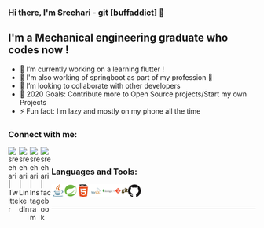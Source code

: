 ### Hi there, I'm Sreehari - git [buffaddict] 👋


## I'm a Mechanical engineering graduate who codes now ! 

- 🔭 I’m currently working on a learning flutter !
- 🌱 I'm also working of springboot as part of my profession 🤣
- 👯 I’m looking to collaborate with other developers
- 🥅 2020 Goals: Contribute more to Open Source projects/Start my own Projects
- ⚡ Fun fact: I m lazy and mostly on my phone all the time

### Connect with me:

[<img align="left" alt="sreehari | Twitter" width="22px" src="https://cdn.jsdelivr.net/npm/simple-icons@v3/icons/twitter.svg" />][twitter]
[<img align="left" alt="sreehari | LinkedIn" width="22px" src="https://cdn.jsdelivr.net/npm/simple-icons@v3/icons/linkedin.svg" />][linkedin]
[<img align="left" alt="sreehari | Instagram" width="22px" src="https://cdn.jsdelivr.net/npm/simple-icons@v3/icons/instagram.svg" />][instagram]
[<img align="left" alt="sreehari | facebook" width="22px" src="https://cdn.jsdelivr.net/npm/simple-icons@v3/icons/facebook.svg" />][facebook]

<br />

### Languages and Tools:

<img align="left" alt="java" width="26px" src="https://raw.githubusercontent.com/github/explore/80688e429a7d4ef2fca1e82350fe8e3517d3494d/topics/java/java.png" />
<img align="left" alt="Springboot" width="26px" src="https://raw.githubusercontent.com/github/explore/80688e429a7d4ef2fca1e82350fe8e3517d3494d/topics/spring-boot/spring-boot.png" />
<img align="left" alt="HTML" width="26px" src="https://raw.githubusercontent.com/github/explore/80688e429a7d4ef2fca1e82350fe8e3517d3494d/topics/html/html.png" />
<img align="left" alt="MySQL" width="26px" src="https://raw.githubusercontent.com/github/explore/80688e429a7d4ef2fca1e82350fe8e3517d3494d/topics/mysql/mysql.png" />
<img align="left" alt="MongoDB" width="26px" src="https://raw.githubusercontent.com/github/explore/80688e429a7d4ef2fca1e82350fe8e3517d3494d/topics/mongodb/mongodb.png" />
<img align="left" alt="Git" width="26px" src="https://raw.githubusercontent.com/github/explore/80688e429a7d4ef2fca1e82350fe8e3517d3494d/topics/git/git.png" />
<img align="left" alt="GitHub" width="26px" src="https://raw.githubusercontent.com/github/explore/78df643247d429f6cc873026c0622819ad797942/topics/github/github.png" />

<br />
<br />

---

[twitter]: https://twitter.com/ktsreehari1
[instagram]: https://www.instagram.com/ktsreehari9
[linkedin]: https://www.linkedin.com/in/sreeharikt1
[facebook]: https://www.facebook.com/sreeharinambiarkt
